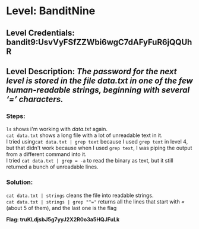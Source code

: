 # Level: BanditNine
## Level Credentials: bandit9:UsvVyFSfZZWbi6wgC7dAFyFuR6jQQUhR
## Level Description: *The password for the next level is stored in the file data.txt in one of the few human-readable strings, beginning with several ‘=’ characters.*

### Steps:
`ls` shows i'm working with *data.txt* again.  
`cat data.txt` shows a long file with a lot of unreadable text in it.  
I tried using`cat data.txt | grep text` because I used `grep text` in level 4, but that didn't work because when I used `grep text`, I was piping the output from a different command into it.    
I tried `cat data.txt | grep = -a` to read the binary as text, but it still returned a bunch of unreadable lines.  
### Solution:
`cat data.txt | strings` cleans the file into readable strings.  
`cat data.txt | strings | grep "^="` returns all the lines that start with *=* (about 5 of them), and the last one is the flag  


**Flag: truKLdjsbJ5g7yyJ2X2R0o3a5HQJFuLk**
